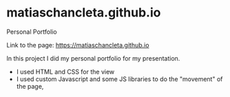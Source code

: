 # matiaschancleta.github.io
Personal Portfolio

Link to the page:
https://matiaschancleta.github.io

In this project I did my personal portfolio for my presentation.

- I used HTML and CSS for the view
- I used  custom Javascript and some JS libraries to do the "movement" of the page,
